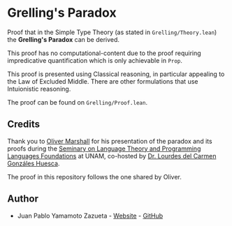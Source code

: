 # Grelling's Paradox

Proof that in the Simple Type Theory (as stated in `Grelling/Theory.lean`) the **Grelling's Paradox** can be derived.

This proof has no computational-content due to the proof requiring impredicative quantification which is only achievable in `Prop`.

This proof is presented using Classical reasoning, in particular appealing to the Law of Excluded Middle. There are other formulations that use Intuionistic reasoning.

The proof can be found on `Grelling/Proof.lean`.

## Credits

Thank you to [Oliver Marshall](https://olivermarshall.commons.gc.cuny.edu/) for his presentation of the paradox and its proofs during the [Seminary on Language Theory and Programming Languages Foundations](https://sites.google.com/ciencias.unam.mx/mfraz/seminario) at UNAM, co-hosted by [Dr. Lourdes del Carmen Gonzáles Huesca](https://louglzhuesca.github.io/).

The proof in this repository follows the one shared by Oliver.

## Author

- Juan Pablo Yamamoto Zazueta - [Website](https://jpyamamoto.com/) - [GitHub](https://github.com/jpyamamoto/)
